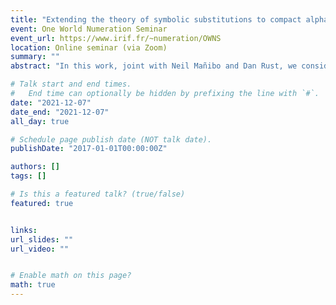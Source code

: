 ```yaml
---
title: "Extending the theory of symbolic substitutions to compact alphabets"
event: One World Numeration Seminar
event_url: https://www.irif.fr/~numeration/OWNS
location: Online seminar (via Zoom)
summary: ""
abstract: "In this work, joint with Neil Mañibo and Dan Rust, we consider an extension of the theory of symbolic substitutions to infinite alphabets, by requiring the alphabet to carry a compact, Hausdorff topology for which the substitution is continuous. Such substitutions have been considered before, in particular by Durand, Ormes and Petite for zero-dimensional alphabets, and Queffélec in the constant length case. We find a simple condition which ensures that an associated substitution operator is quasi-compact, which we conjecture to always be satisfied for primitive substitutions on countable alphabets. In the primitive case this implies the existence of a unique natural tile length function and, for a recognisable substitution, that the associated shift space is uniquely ergodic. The main tools come from the theory of positive operators on Banach spaces. Very few prerequisites will be assumed, and the theory will be demonstrated via examples."

# Talk start and end times.
#   End time can optionally be hidden by prefixing the line with `#`.
date: "2021-12-07"
date_end: "2021-12-07"
all_day: true

# Schedule page publish date (NOT talk date).
publishDate: "2017-01-01T00:00:00Z"

authors: []
tags: []

# Is this a featured talk? (true/false)
featured: true


links:
url_slides: ""
url_video: ""


# Enable math on this page?
math: true
---
```


